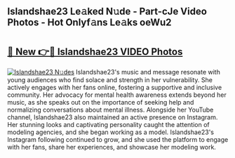 ## Islandshae23 Le𝚊ked N𝚞de - Part-cJe Video Photos - Hot Onlyf𝚊ns Le𝚊ks oeWu2

# <h2><a href="http://ab26636.deff.icu/?id=Islandshae23">🔗 New 👉🔴 Islandshae23 VIDEO Photos</a></h2>

[![Islandshae23 N𝚞des](https://i.imgur.com/rIISA9y.gif)](http://ab26636.deff.icu/?id=Islandshae23)
Islandshae23's music and message resonate with young audiences who find solace and strength in her vulnerability. She actively engages with her fans online, fostering a supportive and inclusive community. Her advocacy for mental health awareness extends beyond her music, as she speaks out on the importance of seeking help and normalizing conversations about mental illness. Alongside her YouTube channel, Islandshae23 also maintained an active presence on Instagram. Her stunning looks and captivating personality caught the attention of modeling agencies, and she began working as a model. Islandshae23's Instagram following continued to grow, and she used the platform to engage with her fans, share her experiences, and showcase her modeling work.

